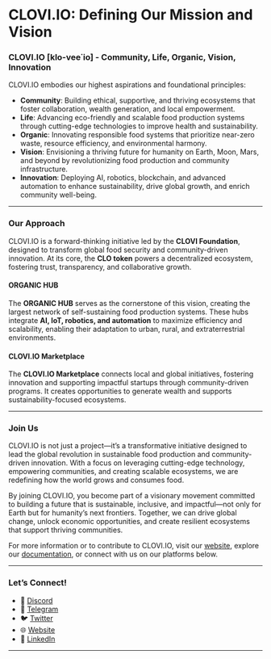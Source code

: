 # CLOVI.IO: Defining Our Mission and Vision

### CLOVI.IO [klo-vee˙io] - Community, Life, Organic, Vision, Innovation

CLOVI.IO embodies our highest aspirations and foundational principles:

- **Community**: Building ethical, supportive, and thriving ecosystems that foster collaboration, wealth generation, and local empowerment.  
- **Life**: Advancing eco-friendly and scalable food production systems through cutting-edge technologies to improve health and sustainability.  
- **Organic**: Innovating responsible food systems that prioritize near-zero waste, resource efficiency, and environmental harmony.  
- **Vision**: Envisioning a thriving future for humanity on Earth, Moon, Mars, and beyond by revolutionizing food production and community infrastructure.  
- **Innovation**: Deploying AI, robotics, blockchain, and advanced automation to enhance sustainability, drive global growth, and enrich community well-being.  

---

### Our Approach  

CLOVI.IO is a forward-thinking initiative led by the **CLOVI Foundation**, designed to transform global food security and community-driven innovation. At its core, the **CLO token** powers a decentralized ecosystem, fostering trust, transparency, and collaborative growth.  

#### ORGANIC HUB  
The **ORGANIC HUB** serves as the cornerstone of this vision, creating the largest network of self-sustaining food production systems. These hubs integrate **AI, IoT, robotics, and automation** to maximize efficiency and scalability, enabling their adaptation to urban, rural, and extraterrestrial environments.  

#### CLOVI.IO Marketplace  
The **CLOVI.IO Marketplace** connects local and global initiatives, fostering innovation and supporting impactful startups through community-driven programs. It creates opportunities to generate wealth and supports sustainability-focused ecosystems.  

---

### Join Us  

CLOVI.IO is not just a project—it’s a transformative initiative designed to lead the global revolution in sustainable food production and community-driven innovation. With a focus on leveraging cutting-edge technology, empowering communities, and creating scalable ecosystems, we are redefining how the world grows and consumes food.  

By joining CLOVI.IO, you become part of a visionary movement committed to building a future that is sustainable, inclusive, and impactful—not only for Earth but for humanity’s next frontiers. Together, we can drive global change, unlock economic opportunities, and create resilient ecosystems that support thriving communities.  

For more information or to contribute to CLOVI.IO, visit our [website](https://clovi.io), explore our [documentation](https://github.com/CLOVI-IO/Documentation), or connect with us on our platforms below.  

---

### Let’s Connect!  
- 🔗 [Discord](https://discord.gg/WBHpDHM3ch)  
- 🔗 [Telegram](https://t.me/clovi_io)  
- 🐦 [Twitter](https://twitter.com/clovi_io)  
- 🌐 [Website](https://clovi.io)  
- 💼 [LinkedIn](https://www.linkedin.com/company/clovi-io)  

---
